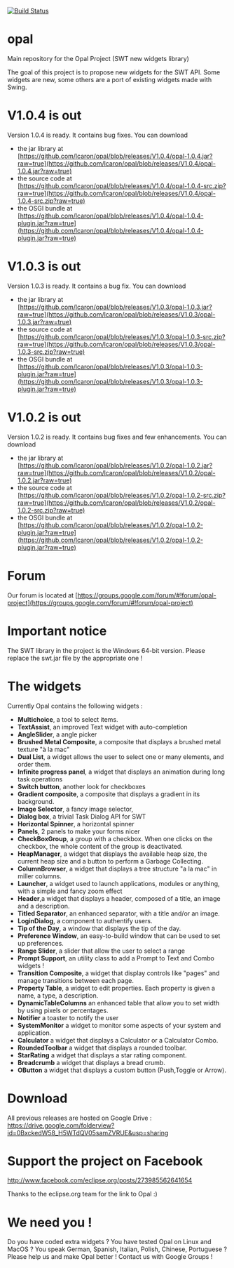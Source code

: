 [![Build Status](https://travis-ci.org/Tanshaydar/opal.svg?branch=master)](https://travis-ci.org/Tanshaydar/opal)

# opal
Main repository for the Opal Project (SWT new widgets library)

The goal of this project is to propose new widgets for the SWT API.
Some widgets are new, some others are a port of existing widgets made with Swing.

# V1.0.4 is out
Version 1.0.4 is ready. It contains bug fixes. You can download 
* the jar library at [https://github.com/lcaron/opal/blob/releases/V1.0.4/opal-1.0.4.jar?raw=true](https://github.com/lcaron/opal/blob/releases/V1.0.4/opal-1.0.4.jar?raw=true)
* the source code at [https://github.com/lcaron/opal/blob/releases/V1.0.4/opal-1.0.4-src.zip?raw=true](https://github.com/lcaron/opal/blob/releases/V1.0.4/opal-1.0.4-src.zip?raw=true)
* the OSGI bundle at [https://github.com/lcaron/opal/blob/releases/V1.0.4/opal-1.0.4-plugin.jar?raw=true](https://github.com/lcaron/opal/blob/releases/V1.0.4/opal-1.0.4-plugin.jar?raw=true)

# V1.0.3 is out
Version 1.0.3 is ready. It contains a bug fix. You can download 
* the jar library at [https://github.com/lcaron/opal/blob/releases/V1.0.3/opal-1.0.3.jar?raw=true](https://github.com/lcaron/opal/blob/releases/V1.0.3/opal-1.0.3.jar?raw=true)
* the source code at [https://github.com/lcaron/opal/blob/releases/V1.0.3/opal-1.0.3-src.zip?raw=true](https://github.com/lcaron/opal/blob/releases/V1.0.3/opal-1.0.3-src.zip?raw=true)
* the OSGI bundle at [https://github.com/lcaron/opal/blob/releases/V1.0.3/opal-1.0.3-plugin.jar?raw=true](https://github.com/lcaron/opal/blob/releases/V1.0.3/opal-1.0.3-plugin.jar?raw=true)

# V1.0.2 is out
Version 1.0.2 is ready. It contains bug fixes and few enhancements. You can download 
* the jar library at [https://github.com/lcaron/opal/blob/releases/V1.0.2/opal-1.0.2.jar?raw=true](https://github.com/lcaron/opal/blob/releases/V1.0.2/opal-1.0.2.jar?raw=true)
* the source code at [https://github.com/lcaron/opal/blob/releases/V1.0.2/opal-1.0.2-src.zip?raw=true](https://github.com/lcaron/opal/blob/releases/V1.0.2/opal-1.0.2-src.zip?raw=true)
* the OSGI bundle at [https://github.com/lcaron/opal/blob/releases/V1.0.2/opal-1.0.2-plugin.jar?raw=true](https://github.com/lcaron/opal/blob/releases/V1.0.2/opal-1.0.2-plugin.jar?raw=true)

# Forum 
Our forum is located at [https://groups.google.com/forum/#!forum/opal-project](https://groups.google.com/forum/#!forum/opal-project)

# Important notice
The SWT library in the project is the Windows 64-bit version. Please replace the swt.jar file by the appropriate one !

# The widgets

Currently Opal contains the following widgets :
* __Multichoice__, a tool to select items.
* __TextAssist__, an improved Text widget with auto-completion
* __AngleSlider__, a angle picker
* __Brushed Metal Composite__, a composite that displays a brushed metal texture "à la mac"
* __Dual List__, a widget allows the user to select one or many elements, and order them.
* __Infinite progress panel__, a widget that displays an animation during long task operations
* __Switch button__, another look for checkboxes
* __Gradient composite__, a composite that displays a gradient in its background.
* __Image Selector__, a fancy image selector, 
* __Dialog box__, a trivial Task Dialog API for SWT 
* __Horizontal Spinner__, a horizontal spinner
* __Panels__, 2 panels to make your forms nicer
* __CheckBoxGroup__, a group with a checkbox. When one clicks on the checkbox, the whole content of the group is deactivated.
* __HeapManager__, a widget that displays the available heap size, the current heap size and a button to perform a Garbage Collecting.
* __ColumnBrowser__, a widget that displays a tree structure "a la mac" in miller columns.
* __Launcher__, a widget used to launch applications, modules or anything, with a simple and fancy zoom effect
* __Header__,a widget that displays a header, composed of a title, an image and a description.
* __Titled Separator__, an enhanced separator, with a title and/or an image.
* __LoginDialog__, a component to authentify users.
* __Tip of the Day__, a window that displays the tip of the day.
* __Preference Window__, an easy-to-build window that can be used to set up preferences.
* __Range Slider__, a slider that allow the user to select a range
* __Prompt Support__, an utility class to add a Prompt to Text and Combo widgets !
* __Transition Composite__, a widget that display controls like "pages" and manage transitions between each page.
* __Property Table__, a widget to edit properties. Each property is given a name, a type, a description.
* __DynamicTableColumns__ an enhanced table that allow you to set width by using pixels or percentages.
* __Notifier__ a toaster to notify the user
* __SystemMonitor__ a widget to monitor some aspects of your system and application.
* __Calculator__ a widget that displays a Calculator or a Calculator Combo.
* __RoundedToolbar__ a widget that displays a rounded toolbar.
* __StarRating__ a widget that displays a star rating component.
* __Breadcrumb__ a widget that displays a bread crumb.
* __OButton__ a widget that displays a custom button (Push,Toggle or Arrow).


# Download
All previous releases are hosted on Google Drive : https://drive.google.com/folderview?id=0BxckedW58_H5WTdQV05samZVRUE&usp=sharing


# Support the project on Facebook

http://www.facebook.com/eclipse.org/posts/273985562641654

Thanks to the eclipse.org team for the link to Opal :)

# We need you !

Do you have coded extra widgets ? You have tested Opal on Linux and MacOS ? You speak German, Spanish, Italian, Polish, Chinese, Portuguese ? Please help us and make Opal better ! Contact us with Google Groups !
